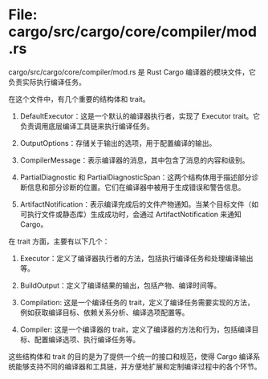 # File: cargo/src/cargo/core/compiler/mod.rs

cargo/src/cargo/core/compiler/mod.rs 是 Rust Cargo 编译器的模块文件，它负责实际执行编译任务。

在这个文件中，有几个重要的结构体和 trait。

1. DefaultExecutor：这是一个默认的编译器执行者，实现了 Executor trait。它负责调用底层编译工具链来执行编译任务。

2. OutputOptions：存储关于输出的选项，用于配置编译的输出。

3. CompilerMessage：表示编译器的消息，其中包含了消息的内容和级别。

4. PartialDiagnostic 和 PartialDiagnosticSpan：这两个结构体用于描述部分诊断信息和部分诊断的位置。它们在编译器中被用于生成错误和警告信息。

5. ArtifactNotification：表示编译完成后的文件产物通知。当某个目标文件（如可执行文件或静态库）生成成功时，会通过 ArtifactNotification 来通知 Cargo。

在 trait 方面，主要有以下几个：

1. Executor：定义了编译器执行者的方法，包括执行编译任务和处理编译输出等。

2. BuildOutput：定义了编译结果的输出，包括产物、编译时间等。

3. Compilation: 这是一个编译任务的 trait，定义了编译任务需要实现的方法，例如获取编译目标、依赖关系分析、编译选项配置等。

4. Compiler: 这是一个编译器的 trait，定义了编译器的方法和行为，包括编译目标、配置编译选项、执行编译任务等。

这些结构体和 trait 的目的是为了提供一个统一的接口和规范，使得 Cargo 编译系统能够支持不同的编译器和工具链，并方便地扩展和定制编译过程中的各个环节。

